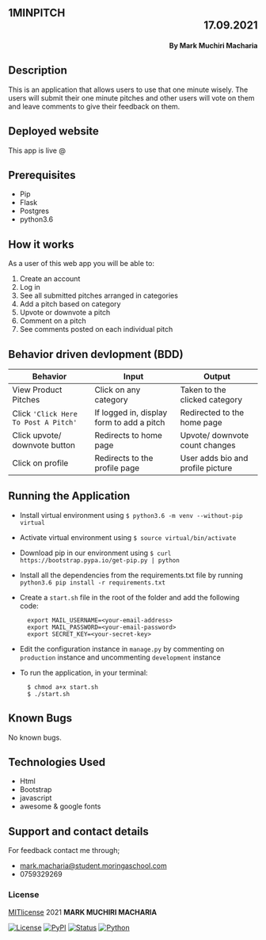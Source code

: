 ## 1MINPITCH <div dir="rtl">17.09.2021</div>
#### <div dir="rtl">By **Mark Muchiri Macharia**</div>
## Description
This is an application that allows users to use that one minute wisely. The users will submit their one minute pitches and other users will vote on them and leave comments to give their feedback on them.
## Deployed website 
This app is live @  

## Prerequisites
* Pip
* Flask
* Postgres
* python3.6

## How it works 
As a user of this web app you will be able to:

1. Create an account
2. Log in
3. See all submitted pitches arranged in categories 
4. Add a pitch based on category
5. Upvote or downvote a pitch
6. Comment on a pitch
7. See comments posted on each individual pitch
<!-- 8. Edit your profile i.e will be able to add a short bio about yourself and a profile picture -->

## Behavior driven devlopment (BDD)

| Behavior            | Input                         | Output                        | 
| ------------------- | ----------------------------- | ----------------------------- |
| View Product Pitches | Click on any category | Taken to the clicked category | Click on `Click Here To Post A Pitch` | Redirected to the login page | Signs In/ Signs Up |
| Click `'Click Here To Post A Pitch'` | If logged in, display form to add a pitch | Redirected to the home page |
| Click upvote/ downvote button | Redirects to home page | Upvote/ downvote count changes | Click add comment button | Redirects to the comment page | Displays a comment form | Click on Sign Out | Redirects to the home page | Signs user out |
| Click on profile | Redirects to the profile page | User adds bio and profile picture |

## Running the Application
* Install virtual environment using `$ python3.6 -m venv --without-pip virtual`
* Activate virtual environment using `$ source virtual/bin/activate`
* Download pip in our environment using `$ curl https://bootstrap.pypa.io/get-pip.py | python`
* Install all the dependencies from the requirements.txt file by running `python3.6 pip install -r requirements.txt`
* Create a `start.sh` file in the root of the folder and add the following code:

        export MAIL_USERNAME=<your-email-address>
        export MAIL_PASSWORD=<your-email-password>
        export SECRET_KEY=<your-secret-key>

* Edit the configuration instance in `manage.py` by commenting on `production` instance and uncommenting `development` instance
* To run the application, in your terminal:

        $ chmod a+x start.sh
        $ ./start.sh

## Known Bugs
No known bugs.

## Technologies Used
* Html
* Bootstrap 
* javascript
* awesome & google fonts

## Support and contact details
For feedback contact me through;
* mark.macharia@student.moringaschool.com
* 0759329269

### License
[MITlicense](LICENSE) 2021 **MARK MUCHIRI MACHARIA**

[![License](https://img.shields.io/github/license/mattlisiv/newsapi-python.svg)](https://github.com/mattlisiv/newsapi-python/blob/master/LICENSE.txt)
[![PyPI](https://img.shields.io/pypi/v/newsapi-python.svg)](https://pypi.org/project/newsapi-python/)
[![Status](https://img.shields.io/pypi/status/newsapi-python.svg)](https://pypi.org/project/newsapi-python/)
[![Python](https://img.shields.io/pypi/pyversions/newsapi-python.svg)](https://pypi.org/project/newsapi-python)